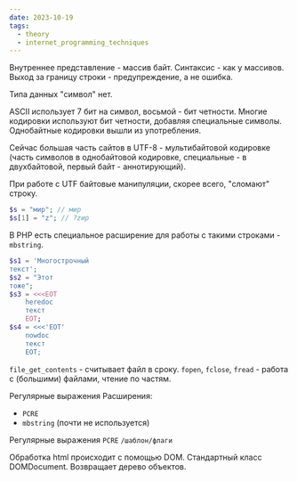 ```yaml
---
date: 2023-10-19
tags:
  - theory
  - internet_programming_techniques
---
```

Внутреннее представление - массив байт.
Синтаксис - как у массивов.
Выход за границу строки - предупреждение, а не ошибка.

Типа данных "символ" нет.

ASCII использует 7 бит на символ, восьмой - бит четности. Многие кодировки используют бит четности, добавляя специальные символы.
Однобайтные кодировки вышли из употребления.

Сейчас б*о*льшая часть сайтов в UTF-8 - мультибайтовой кодировке (часть символов в однобайтовой кодировке, специальные - в двухбайтовой, первый байт - аннотирующий).

При работе с UTF байтовые манипуляции, скорее всего, "сломают" строку.
```php
$s = "мир"; // мир
$s[1] = "z"; // ?zир
```
В PHP есть специальное расширение для работы с такими строками - `mbstring`.

```php
$s1 = 'Многострочный
текст';
$s2 = "Этот
тоже";
$s3 = <<<EOT
	heredoc
	текст
	EOT;
$s4 = <<<'EOT'
	nowdoc
	текст
	EOT;
```

`file_get_contents` - считывает файл в сроку.
`fopen`, `fclose`, `fread` - работа с (большими) файлами, чтение по частям.

Регулярные выражения
Расширения:
- `PCRE`
- `mbstring` (почти не используется)

Регулярные выражения `PCRE`
`/шаблон/флаги`

Обработка html происходит с помощью DOM.
Стандартный класс DOMDocument. Возвращает дерево объектов.
